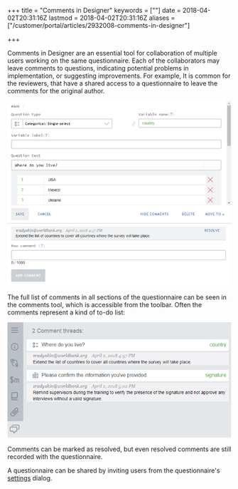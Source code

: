﻿+++
title = "Comments in Designer"
keywords = [""]
date = 2018-04-02T20:31:16Z
lastmod = 2018-04-02T20:31:16Z
aliases = ["/customer/portal/articles/2932008-comments-in-designer"]

+++

Comments in Designer are an essential tool for collaboration of multiple
users working on the same questionnaire. Each of the collaborators may
leave comments to questions, indicating potential problems in
implementation, or suggesting improvements. For example, It is common
for the reviewers, that have a shared access to a questionnaire to leave
the comments for the original author.  
  
![Comment recorded in Designer](images/866643.png)  
  
The full list of comments in all sections of the questionnaire can be
seen in the comments tool, which is accessible from the toolbar. Often
the comments represent a kind of to-do list:  
  
![List of comments in Designer](images/866657.png)  
  
Comments can be marked as resolved, but even resolved comments are still
recorded with the questionnaire.  
  
A questionnaire can be shared by inviting users from the questionnaire's
[settings](http://support.mysurvey.solutions/customer/en/portal/articles/2465929)
dialog.
